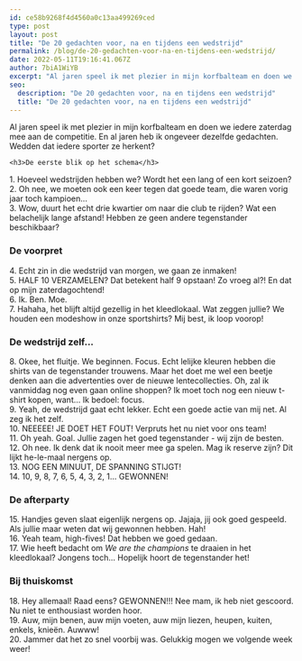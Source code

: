 ```yaml
---
id: ce58b9268f4d4560a0c13aa499269ced
type: post
layout: post
title: "De 20 gedachten voor, na en tijdens een wedstrijd"
permalink: /blog/de-20-gedachten-voor-na-en-tijdens-een-wedstrijd/
date: 2022-05-11T19:16:41.067Z
author: 7biA1WiYB
excerpt: "Al jaren speel ik met plezier in mijn korfbalteam en doen we iedere zaterdag mee aan de competitie. En al jaren heb ik ongeveer dezelfde gedachten. Wedden dat iedere sporter ze herkent?   "
seo:
  description: "De 20 gedachten voor, na en tijdens een wedstrijd"
  title: "De 20 gedachten voor, na en tijdens een wedstrijd"
---
```

Al jaren speel ik met plezier in mijn korfbalteam en doen we iedere zaterdag mee aan de competitie. En al jaren heb ik ongeveer dezelfde gedachten. Wedden dat iedere sporter ze herkent?   

    <h3>De eerste blik op het schema</h3>
<p>1. Hoeveel wedstrijden hebben we? Wordt het een lang of een kort seizoen?<br>2. Oh nee, we moeten ook een keer tegen dat goede team, die waren vorig jaar toch kampioen…<br>3. Wow, duurt het echt drie kwartier om naar die club te rijden? Wat een belachelijk lange afstand! Hebben ze geen andere tegenstander beschikbaar?</p>
<h3>De voorpret</h3>
<p>4. Echt zin in die wedstrijd van morgen, we gaan ze inmaken!<br>5. HALF 10 VERZAMELEN? Dat betekent half 9 opstaan! Zo vroeg al?! En dat op mijn zaterdagochtend!<br>6. Ik. Ben. Moe.<br>7. Hahaha, het blijft altijd gezellig in het kleedlokaal. Wat zeggen jullie? We houden een modeshow in onze sportshirts? Mij best, ik loop voorop! </p>
<h3>De wedstrijd zelf...</h3>
<p>8. Okee, het fluitje. We beginnen. Focus. Echt lelijke kleuren hebben die shirts van de tegenstander trouwens. Maar het doet me wel een beetje denken aan die advertenties over de nieuwe lentecollecties. Oh, zal ik vanmiddag nog even gaan online shoppen? Ik moet toch nog een nieuw t-shirt kopen, want… Ik bedoel: focus.<br>9. Yeah, de wedstrijd gaat echt lekker. Echt een goede actie van mij net. Al zeg ik het zelf.<br>10. NEEEEE! JE DOET HET FOUT! Verpruts het nu niet voor ons team!<br>11. Oh yeah. Goal. Jullie zagen het goed tegenstander - wij zijn de besten.<br>12. Oh nee. Ik denk dat ik nooit meer mee ga spelen. Mag ik reserve zijn? Dit lijkt he-le-maal nergens op.<br>13. NOG EEN MINUUT, DE SPANNING STIJGT!<br>14. 10, 9, 8, 7, 6, 5, 4, 3, 2, 1... GEWONNEN!</p>
<h3>De afterparty</h3>
<p>15. Handjes geven slaat eigenlijk nergens op. Jajaja, jij ook goed gespeeld. Als jullie maar weten dat wij gewonnen hebben. Hah!<br>16. Yeah team, high-fives! Dat hebben we goed gedaan.<br>17. Wie heeft bedacht om <em>We are the champions</em> te draaien in het kleedlokaal? Jongens toch... Hopelijk hoort de tegenstander het!</p>
<h3>Bij thuiskomst</h3>
<p>18. Hey allemaal! Raad eens? GEWONNEN!!! Nee mam, ik heb niet gescoord. Nu niet te enthousiast worden hoor. <br>19. Auw, mijn benen, auw mijn voeten, auw mijn liezen, heupen, kuiten, enkels, knieën. Auwww!<br>20. Jammer dat het zo snel voorbij was. Gelukkig mogen we volgende week weer! </p>  
